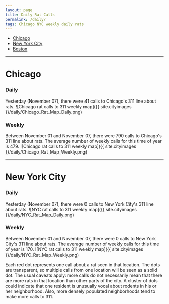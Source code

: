 ```yaml
---
layout: page
title: Daily Rat Calls
permalink: /daily/
tags: Chicago NYC weekly daily rats
---
```


+ [Chicago](#chicago)
+ [New York City](#nyc)
+ [Boston](#boston)

****

# Chicago <a id="chicago"><a>

### Daily

Yesterday (November 07), there were 41 calls to Chicago's 311 line about rats.
![Chicago rat calls to 311 weekly map]({{ site.cityimages }}/daily/Chicago_Rat_Map_Daily.png)

### Weekly
Between November 01 and November 07, there were 790 calls to Chicago's 311 line about rats. The average number of weekly calls for this time of year is 479.
![Chicago rat calls to 311 weekly map]({{ site.cityimages }}/daily/Chicago_Rat_Map_Weekly.png)
***
# New York City <a id="nyc"><a>

### Daily

Yesterday (November 07), there were 0 calls to New York City's 311 line about rats.
![NYC rat calls to 311 weekly map]({{ site.cityimages }}/daily/NYC_Rat_Map_Daily.png)

### Weekly
Between November 01 and November 07, there were 0 calls to New York City's 311 line about rats. The average number of weekly calls for this time of year is 170.
![NYC rat calls to 311 weekly map]({{ site.cityimages }}/daily/NYC_Rat_Map_Weekly.png)

Each red dot represents one call about a rat seen in that location. The dots are transparent, so multiple calls from one location will be seen as a solid dot. The usual caveats apply: more calls do not necessarily mean that there are more rats in that location than other parts of the city. A cluster of dots could indicate that one resident is unusually vocal about rodents in his or her neighborhood. Also, more densely populated neighborhoods tend to make more calls to 311.
